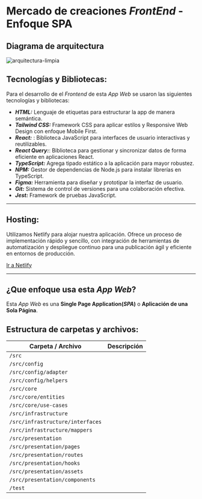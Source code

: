 # Mercado de creaciones _FrontEnd_ - Enfoque SPA

## Diagrama de arquitectura

![arquitectura-limpia](https://learn.microsoft.com/es-es/dotnet/architecture/modern-web-apps-azure/media/image5-8.png)

## Tecnologías y Bibliotecas:

Para el desarrollo de el _Frontend_ de esta _App Web_ se usaron las siguientes tecnologías y bibliotecas:

- **_HTML:_** Lenguaje de etiquetas para estructurar la app de manera semántica.
- **_Tailwind CSS:_** Framework CSS para aplicar estilos y Responsive Web Design con enfoque Mobile First.
- **_React:_** : Biblioteca JavaScript para interfaces de usuario interactivas y reutilizables.
- **_React Query:_**: Biblioteca para gestionar y sincronizar datos de forma eficiente en aplicaciones React.
- **_TypeScript:_** Agrega tipado estático a la aplicación para mayor robustez.
- **_NPM:_** Gestor de dependencias de Node.js para instalar librerías en TypeScript.
- **_Figma:_** Herramienta para diseñar y prototipar la interfaz de usuario.
- **_Git:_** Sistema de control de versiones para una colaboración efectiva.
- **_Jest:_** Framework de pruebas JavaScript.

---

## Hosting:

Utilizamos Netlify para alojar nuestra aplicación. Ofrece un proceso de implementación rápido y sencillo, con integración de herramientas de automatización y despliegue continuo para una publicación ágil y eficiente en entornos de producción.

[Ir a Netlify](https://app.netlify.com)

---

## ¿Que enfoque usa esta _App Web_?

Esta _App Web_ es una **Single Page Application(_SPA_)** o **Aplicación de una Sola Página**.

## Estructura de carpetas y archivos:

| Carpeta / Archivo                | Descripción |
| -------------------------------- | ----------- |
| `/src`                           |             |
| `/src/config`                    |             |
| `/src/config/adapter`            |             |
| `/src/config/helpers`            |             |
| `/src/core`                      |             |
| `/src/core/entities`             |             |
| `/src/core/use-cases`            |             |
| `/src/infrastructure`            |             |
| `/src/infrastructure/interfaces` |             |
| `/src/infrastructure/mappers`    |             |
| `/src/presentation`              |             |
| `/src/presentation/pages`        |             |
| `/src/presentation/routes`       |             |
| `/src/presentation/hooks`        |             |
| `/src/presentation/assets`       |             |
| `/src/presentation/components`   |             |
| `/test`                          |             |
